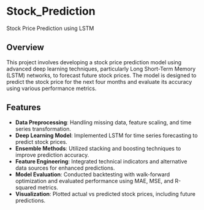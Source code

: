 # Stock_Prediction
Stock Price Prediction using LSTM
## Overview
This project involves developing a stock price prediction model using advanced deep learning techniques, particularly Long Short-Term Memory (LSTM) networks, to forecast future stock prices. The model is designed to predict the stock price for the next four months and evaluate its accuracy using various performance metrics.

## Features
- **Data Preprocessing**: Handling missing data, feature scaling, and time series transformation.
- **Deep Learning Model**: Implemented LSTM for time series forecasting to predict stock prices.
- **Ensemble Methods**: Utilized stacking and boosting techniques to improve prediction accuracy.
- **Feature Engineering**: Integrated technical indicators and alternative data sources for enhanced predictions.
- **Model Evaluation**: Conducted backtesting with walk-forward optimization and evaluated performance using MAE, MSE, and R-squared metrics.
- **Visualization**: Plotted actual vs predicted stock prices, including future predictions.
